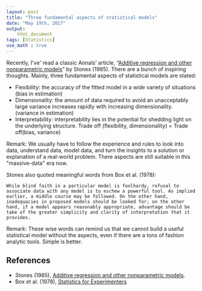 ```yaml
---
layout: post
title: "Three fundamental aspects of statistical models"
date: "May 19th, 2017"
output:
    html_document
tags: [Statistics]
use_math : true
---
```


Recently, I've' read a classic Annals’ article, “[Additive regression and other nonparametric models](http://digitalassets.lib.berkeley.edu/sdtr/ucb/text/33.pdf)” by Stones (1985). There are a bunch of inspiring thoughts. Mainly, three fundamental aspects of statistical models are stated:

- Flexibility: the accuracy of the fitted model in a wide variety of situations (bias in estimation)
- Dimensionality: the amount of data required to avoid an unacceptably large variance increases rapidly with increasing dimensionality. (variance in estimation)
- Interpretability: interpretability lies in the potential for shedding light on the underlying structure.
Trade off (flexibility, dimensionality) = Trade off(bias, variance)

Remark: We usually have to follow the experience and rules to look into data, understand data, model data, and turn the insights to a solution or explanation of a real-world problem. There aspects are still suitable in this "massive-data" era now.

Stones also quoted meaningful words from Box et al. (1978):

```
While blind faith in a particular model is foolhardy, refusal to associate data with any model is to eschew a powerful tool. As implied earlier, a middle course may be followed. On the other hand, inadequacies in proposed models should be looked for; on the other hand, if a model appears reasonably appropriate, advantage should be take of the greater simplicity and clarity of interpretation that it provides.
```

Remark: These wise words can remind us that we cannot build a useful statistical model without the aspects, even if there are a tons of fashion analytic tools. Simple is better.


## References

* Stones (1985), [Additive regression and other nonparametric models](http://digitalassets.lib.berkeley.edu/sdtr/ucb/text/33.pdf).
* Box et al. (1978), [Statistics for Experimenters](http://onlinelibrary.wiley.com/doi/10.1002/aic.690250233/abstract)
